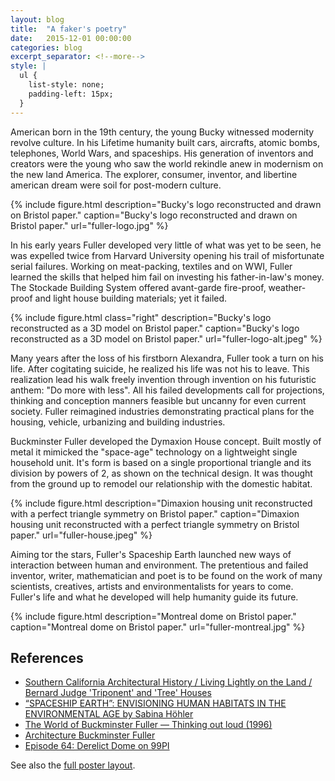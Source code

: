 ```yaml
---
layout: blog
title:  "A faker's poetry"
date:   2015-12-01 00:00:00
categories: blog
excerpt_separator: <!--more-->
style: |
  ul {
    list-style: none;
    padding-left: 15px;
  }
---
```


American born in the 19th century, the young Bucky witnessed modernity revolve culture.
In his Lifetime humanity built cars, aircrafts, atomic bombs, telephones, World Wars, and spaceships.
His generation of inventors and creators were the young who saw the world rekindle anew in modernism on the new land America.
The explorer, consumer, inventor, and libertine american dream were soil for post-modern culture.

<!--more-->

{% include figure.html 
	description="Bucky's logo reconstructed and drawn on Bristol paper."
	caption="Bucky's logo reconstructed and drawn on Bristol paper."
	url="fuller-logo.jpg"
%}

In his early years Fuller developed very little of what was yet to be seen, he was expelled twice from Harvard University opening his trail of misfortunate serial failures. Working on meat-packing, textiles and on WWI, Fuller learned the skills that helped him fail on investing his father-in-law's money. The Stockade Building System offered avant-garde fire-proof, weather-proof and light house building materials; yet it failed.

{% include figure.html 
	class="right"
	description="Bucky's logo reconstructed as a 3D model on Bristol paper."
	caption="Bucky's logo reconstructed as a 3D model on Bristol paper."
	url="fuller-logo-alt.jpeg"
%}

Many years after the loss of his firstborn Alexandra, Fuller took a turn on his life. After cogitating suicide, he realized his life was not his to leave. This realization lead his walk freely invention through invention on his futuristic anthem: "Do more with less". All his failed developments call for projections, thinking and conception manners feasible but uncanny for even current society. Fuller reimagined industries demonstrating practical plans for the housing, vehicle, urbanizing and building industries.

Buckminster Fuller developed the Dymaxion House concept. Built mostly of metal it mimicked the "space-age" technology on a lightweight single household unit. It's form is based on a single proportional triangle and its division by powers of 2, as shown on the technical design. It was thought from the ground up to remodel our relationship with the domestic habitat.

{% include figure.html 
	description="Dimaxion housing unit reconstructed with a perfect triangle symmetry on Bristol paper."
	caption="Dimaxion housing unit reconstructed with a perfect triangle symmetry on Bristol paper."
	url="fuller-house.jpeg"
%}

Aiming tor the stars, Fuller's Spaceship Earth launched new ways of interaction between human and environment. The pretentious and failed inventor, writer, mathematician and poet is to be found on the work of many scientists, creatives, artists and environmentalists for years to come. Fuller's life and what he developed will help humanity guide its future.

{% include figure.html 
	description="Montreal dome on Bristol paper."
	caption="Montreal dome on Bristol paper."
	url="fuller-montreal.jpg"
%}

## References

- [Southern California Architectural History / Living Lightly on the Land / Bernard Judge 'Triponent' and 'Tree' Houses](http://socalarchhistory.blogspot.fr/2011/07/living-lightly-on-land-bernard-judges.html)
- [“SPACESHIP EARTH”: ENVISIONING HUMAN HABITATS IN THE ENVIRONMENTAL AGE by Sabina Höhler](http://www.ghi-dc.org/files/publications/bulletin/bu042/065_nocartoon.pdf)
- [The World of Buckminster Fuller — Thinking out loud (1996)](https://www.youtube.com/watch?v=YbBKRRB1E9U)
- [Architecture Buckminster Fuller](http://www.arttattler.com/architecturebuckminsterfuller.html)
- [Episode 64: Derelict Dome on 99PI](http://99percentinvisible.org/episode/episode-64-deliric-dome/)

See also the [full poster layout](/images/fuller-layout.jpg).
